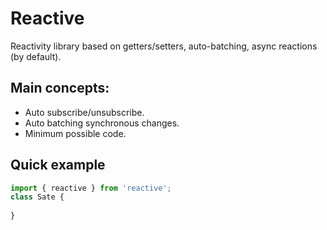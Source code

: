 # Reactive
Reactivity library based on getters/setters, auto-batching, async reactions (by default).

## Main concepts:
- Auto subscribe/unsubscribe.
- Auto batching synchronous changes.
- Minimum possible code.

## Quick example
```javascript
import { reactive } from 'reactive';
class Sate {
    
}
```
